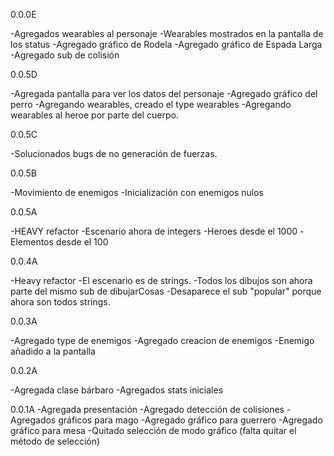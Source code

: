 ﻿0.0.0E

-Agregados wearables al personaje
-Wearables mostrados en la pantalla de los status
-Agregado gráfico de Rodela
-Agregado gráfico de Espada Larga
-Agregado sub de colisión

0.0.5D

-Agregada pantalla para ver los datos del personaje
-Agregado gráfico del perro
-Agregando wearables, creado el type wearables
-Agregando wearables al heroe por parte del cuerpo.


0.0.5C

-Solucionados bugs de no generación de fuerzas.

0.0.5B

-Movimiento de enemigos
-Inicialización con enemigos nulos

0.0.5A

-HEAVY refactor
-Escenario ahora de integers
-Heroes desde el 1000
-Elementos desde el 100


0.0.4A

-Heavy refactor
-El escenario es de strings.
-Todos los dibujos son ahora parte del mismo sub de dibujarCosas
-Desaparece el sub "popular" porque ahora son todos strings.

0.0.3A

-Agregado type de enemigos
-Agregado creacion de enemigos
-Enemigo añadido a la pantalla

0.0.2A

-Agregada clase bárbaro
-Agregados stats iniciales


0.0.1A
-Agregada presentación
-Agregado detección de colisiones
-Agregados gráficos para mago 
-Agregado gráfico para guerrero
-Agregado gráfico para mesa
-Quitado selección de modo gráfico (falta quitar el método de selección)


